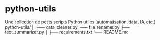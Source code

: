 # python-utils
Une collection de petits scripts Python utiles (automatisation, data, IA, etc.)
python-utils/
│
├── data_cleaner.py
├── file_renamer.py
├── text_summarizer.py
│
├── requirements.txt
└── README.md
